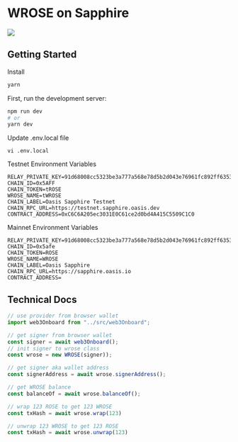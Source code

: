 # WROSE on Sapphire

![](https://user-images.githubusercontent.com/19412160/202523845-271275d0-1e58-40c4-b3ef-3c944bc97c1b.png)

## Getting Started

Install

```bash
yarn
```

First, run the development server:

```bash
npm run dev
# or
yarn dev
```

Update .env.local file

`vi .env.local`

Testnet Environment Variables

```
RELAY_PRIVATE_KEY=91d68008cc5323be3a777a568e78d5b2d043e76961fc892ff6353c56aacba145
CHAIN_ID=0x5AFF
CHAIN_TOKEN=tROSE
WROSE_NAME=tWROSE
CHAIN_LABEL=Oasis Sapphire Testnet
CHAIN_RPC_URL=https://testnet.sapphire.oasis.dev
CONTRACT_ADDRESS=0xC6C6A205ec3031E0C61ce2d0bd4A415C5509C1C0
```

Mainnet Environment Variables

```
RELAY_PRIVATE_KEY=91d68008cc5323be3a777a568e78d5b2d043e76961fc892ff6353c56aacba145
CHAIN_ID=0x5afe
CHAIN_TOKEN=ROSE
WROSE_NAME=WROSE
CHAIN_LABEL=Oasis Sapphire
CHAIN_RPC_URL=https://sapphire.oasis.io
CONTRACT_ADDRESS=
```

## Technical Docs

```javascript
// use provider from browser wallet
import web3Onboard from "../src/web3Onboard";

// get signer from browser wallet
const signer = await web3Onboard();
// init signer to wrose class
const wrose = new WROSE(signer));

// get signer aka wallet address
const signerAddress = await wrose.signerAddress();

// get WROSE balance
const balanceOf = await wrose.balanceOf();

// wrap 123 ROSE to get 123 WROSE
const txHash = await wrose.wrap(123)

// unwrap 123 WROSE to get 123 ROSE
const txHash = await wrose.unwrap(123)
```
